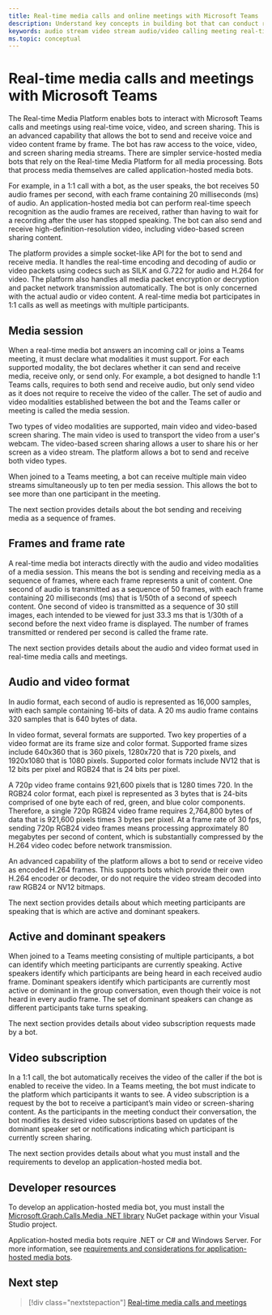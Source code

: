 ```yaml
---
title: Real-time media calls and online meetings with Microsoft Teams
description: Understand key concepts in building bot that can conduct real-time audio and video calls and online meetings.
keywords: audio stream video stream audio/video calling meeting real-time media application-hosted media service-hosted media
ms.topic: conceptual
---
```


# Real-time media calls and meetings with Microsoft Teams

The Real-time Media Platform enables bots to interact with Microsoft Teams calls and meetings using real-time voice, video, and screen sharing. This is an advanced capability that allows the bot to send and receive voice and video content frame by frame. The bot has raw access to the voice, video, and screen sharing media streams. There are simpler service-hosted media bots that rely on the Real-time Media Platform for all media processing. Bots that process media themselves are called application-hosted media bots.

For example, in a 1:1 call with a bot, as the user speaks, the bot receives 50 audio frames per second, with each frame containing 20 milliseconds (ms) of audio. An application-hosted media bot can perform real-time speech recognition as the audio frames are received, rather than having to wait for a recording after the user has stopped speaking. The bot can also send and receive high-definition-resolution video, including video-based screen sharing content.

The platform provides a simple socket-like API for the bot to send and receive media. It handles the real-time encoding and decoding of audio or video packets using codecs such as SILK and G.722 for audio and H.264 for video. The platform also handles all media packet encryption or decryption and packet network transmission automatically. The bot is only concerned with the actual audio or video content. A real-time media bot participates in 1:1 calls as well as meetings with multiple participants.

## Media session

When a real-time media bot answers an incoming call or joins a Teams meeting, it must declare what modalities it must support. For each supported modality, the bot declares whether it can send and receive media, receive only, or send only. For example, a bot designed to handle 1:1 Teams calls, requires to both send and receive audio, but only send video as it does not require to receive the video of the caller. The set of audio and video modalities established between the bot and the Teams caller or meeting is called the media session.

Two types of video modalities are supported, main video and video-based screen sharing. The main video is used to transport the video from a user's webcam. The video-based screen sharing allows a user to share his or her screen as a video stream. The platform allows a bot to send and receive both video types.

When joined to a Teams meeting, a bot can receive multiple main video streams simultaneously up to ten per media session. This allows the bot to see more than one participant in the meeting.

The next section provides details about the bot sending and receiving media as a sequence of frames.

## Frames and frame rate

A real-time media bot interacts directly with the audio and video modalities of a media session. This means the bot is sending and receiving media as a sequence of frames, where each frame represents a unit of content. One second of audio is transmitted as a sequence of 50 frames, with each frame containing 20 milliseconds (ms) that is 1/50th of a second of speech content. One second of video is transmitted as a sequence of 30 still images, each intended to be viewed for just 33.3 ms that is 1/30th of a second before the next video frame is displayed. The number of frames transmitted or rendered per second is called the frame rate.

The next section provides details about the audio and video format used in real-time media calls and meetings.

## Audio and video format

In audio format, each second of audio is represented as 16,000 samples, with each sample containing 16-bits of data. A 20 ms audio frame contains 320 samples that is 640 bytes of data.

In video format, several formats are supported. Two key properties of a video format are its frame size and color format. Supported frame sizes include 640x360 that is 360 pixels, 1280x720 that is 720 pixels, and 1920x1080 that is 1080 pixels. Supported color formats include NV12 that is 12 bits per pixel and RGB24 that is 24 bits per pixel.

A 720p video frame contains 921,600 pixels that is 1280 times 720. In the RGB24 color format, each pixel is represented as 3 bytes that is 24-bits comprised of one byte each of red, green, and blue color components. Therefore, a single 720p RGB24 video frame requires 2,764,800 bytes of data that is 921,600 pixels times 3 bytes per pixel. At a frame rate of 30 fps, sending 720p RGB24 video frames means processing approximately 80 megabytes per second of content, which is substantially compressed by the H.264 video codec before network transmission.

An advanced capability of the platform allows a bot to send or receive video as encoded H.264 frames. This supports bots which provide their own H.264 encoder or decoder, or do not require the video stream decoded into raw RGB24 or NV12 bitmaps.

The next section provides details about which meeting participants are speaking that is which are active and dominant speakers.

## Active and dominant speakers

When joined to a Teams meeting consisting of multiple participants, a bot can identify which meeting participants are currently speaking. Active speakers identify which participants are being heard in each received audio frame. Dominant speakers identify which participants are currently most active or dominant in the group conversation, even though their voice is not heard in every audio frame. The set of dominant speakers can change as different participants take turns speaking.

The next section provides details about video subscription requests made by a bot.

## Video subscription

In a 1:1 call, the bot automatically receives the video of the caller if the bot is enabled to receive the video. In a Teams meeting, the bot must indicate to the platform which participants it wants to see. A video subscription is a request by the bot to receive a participant’s main video or screen-sharing content. As the participants in the meeting conduct their conversation, the bot modifies its desired video subscriptions based on updates of the dominant speaker set or notifications indicating which participant is currently screen sharing.

The next section provides details about what you must install and the requirements to develop an application-hosted media bot.

## Developer resources

To develop an application-hosted media bot, you must install the [Microsoft.Graph.Calls.Media .NET library](https://www.nuget.org/packages/Microsoft.Graph.Communications.Calls.Media/) NuGet package within your Visual Studio project.

Application-hosted media bots require .NET or C# and Windows Server. For more information, see [requirements and considerations for application-hosted media bots](requirements-considerations-application-hosted-media-bots.md#c-or-net-and-windows-server-for-development).

## Next step

> [!div class="nextstepaction"]
> [Real-time media calls and meetings](~/bots/calls-and-meetings/registering-calling-bot.md)
